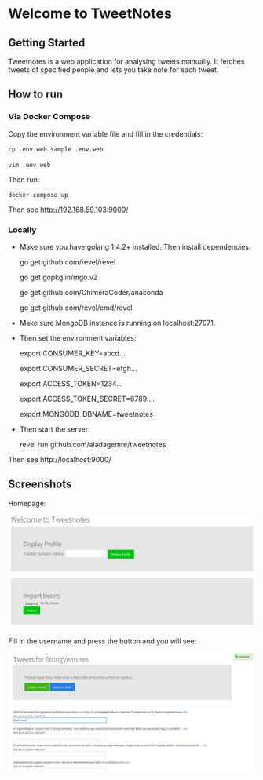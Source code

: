 # Welcome to TweetNotes

## Getting Started

Tweetnotes is a web application for analysing tweets manually. It fetches tweets of specified people and lets you take note for each tweet.

## How to run

### Via Docker Compose

Copy the environment variable file and fill in the credentials:

    cp .env.web.sample .env.web
    
    vim .env.web

Then run:

    docker-compose up
    

Then see http://192.168.59.103:9000/

### Locally

* Make sure you have golang 1.4.2+ installed. Then install dependencies. 


    go get github.com/revel/revel
    
    go get gopkg.in/mgo.v2
    
    go get github.com/ChimeraCoder/anaconda
    
    go get github.com/revel/cmd/revel
    
    
* Make sure MongoDB instance is running on localhost:27071. 

 * Then set the environment variables:


    export CONSUMER_KEY=abcd...
    
    export CONSUMER_SECRET=efgh...
    
    export ACCESS_TOKEN=1234...
    
    export ACCESS_TOKEN_SECRET=6789....
    
    export MONGODB_DBNAME=tweetnotes


* Then start the server:


    revel run github.com/aladagemre/tweetnotes
 

 
Then see http://localhost:9000/

## Screenshots

Homepage:

![Screenshot](https://github.com/aladagemre/tweetnotes/blob/master/screenshot0.png)

Fill in the username and press the button and you will see:

![Screenshot](https://github.com/aladagemre/tweetnotes/blob/master/screenshot1.png)


